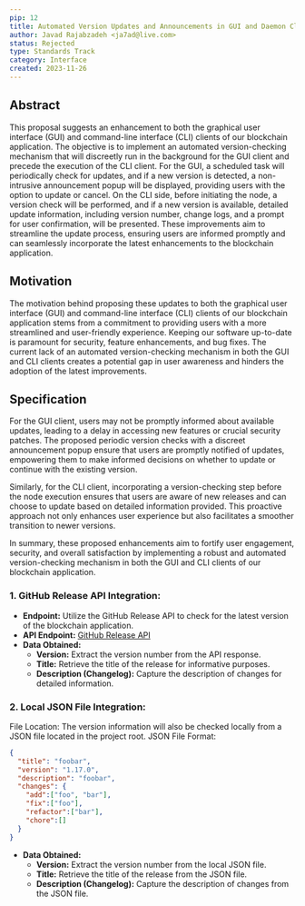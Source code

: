 ```yaml
---
pip: 12
title: Automated Version Updates and Announcements in GUI and Daemon Client
author: Javad Rajabzadeh <ja7ad@live.com>
status: Rejected
type: Standards Track
category: Interface
created: 2023-11-26
---
```


## Abstract

This proposal suggests an enhancement to both the graphical user interface (GUI) and command-line interface (CLI) clients of our blockchain application. The objective is to implement an automated version-checking mechanism that will discreetly run in the background for the GUI client and precede the execution of the CLI client. For the GUI, a scheduled task will periodically check for updates, and if a new version is detected, a non-intrusive announcement popup will be displayed, providing users with the option to update or cancel. On the CLI side, before initiating the node, a version check will be performed, and if a new version is available, detailed update information, including version number, change logs, and a prompt for user confirmation, will be presented. These improvements aim to streamline the update process, ensuring users are informed promptly and can seamlessly incorporate the latest enhancements to the blockchain application.

## Motivation

The motivation behind proposing these updates to both the graphical user interface (GUI) and command-line interface (CLI) clients of our blockchain application stems from a commitment to providing users with a more streamlined and user-friendly experience. Keeping our software up-to-date is paramount for security, feature enhancements, and bug fixes. The current lack of an automated version-checking mechanism in both the GUI and CLI clients creates a potential gap in user awareness and hinders the adoption of the latest improvements.


## Specification

For the GUI client, users may not be promptly informed about available updates, leading to a delay in accessing new features or crucial security patches. The proposed periodic version checks with a discreet announcement popup ensure that users are promptly notified of updates, empowering them to make informed decisions on whether to update or continue with the existing version.

Similarly, for the CLI client, incorporating a version-checking step before the node execution ensures that users are aware of new releases and can choose to update based on detailed information provided. This proactive approach not only enhances user experience but also facilitates a smoother transition to newer versions.

In summary, these proposed enhancements aim to fortify user engagement, security, and overall satisfaction by implementing a robust and automated version-checking mechanism in both the GUI and CLI clients of our blockchain application.


### 1. GitHub Release API Integration:

- **Endpoint:** Utilize the GitHub Release API to check for the latest version of the blockchain application.
- **API Endpoint:** [GitHub Release API](https://api.github.com/repos/pactus-project/pactus/releases/latest)
- **Data Obtained:**
   - **Version:** Extract the version number from the API response.
   - **Title:** Retrieve the title of the release for informative purposes.
   - **Description (Changelog):** Capture the description of changes for detailed information.

### 2. Local JSON File Integration:

   File Location: The version information will also be checked locally from a JSON file located in the project root.
   JSON File Format:

```json
{
  "title": "foobar",
  "version": "1.17.0",
  "description": "foobar",
  "changes": {
    "add":["foo", "bar"],
    "fix":["foo"],
    "refactor":["bar"],
    "chore":[]
  }
}
```

- **Data Obtained:**
    - **Version:** Extract the version number from the local JSON file.
    - **Title:** Retrieve the title of the release from the JSON file.
    - **Description (Changelog):** Capture the description of changes from the JSON file.
